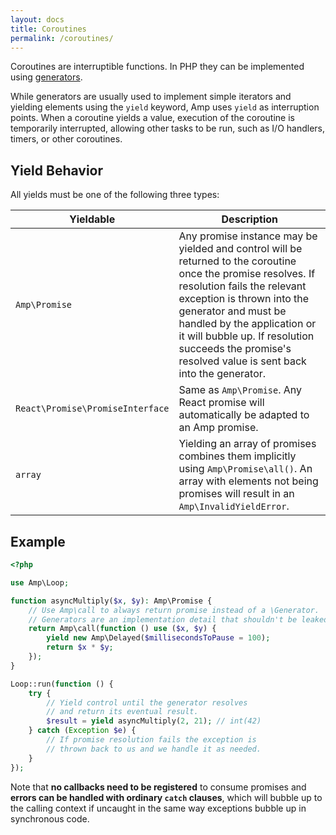 ```yaml
---
layout: docs
title: Coroutines
permalink: /coroutines/
---
```

Coroutines are interruptible functions. In PHP they can be implemented using [generators](http://php.net/manual/en/language.generators.overview.php).

While generators are usually used to implement simple iterators and yielding elements using the `yield` keyword, Amp uses `yield` as interruption points. When a coroutine yields a value, execution of the coroutine is temporarily interrupted, allowing other tasks to be run, such as I/O handlers, timers, or other coroutines.

## Yield Behavior

All yields must be one of the following three types:

| Yieldable     | Description                                                                                                                                                                                                                      |
| --------------| ---------------------------------------------------------------------------------------------------------------------------------------------------------------------------------------------------------------------------------|
| `Amp\Promise` | Any promise instance may be yielded and control will be returned to the coroutine once the promise resolves. If resolution fails the relevant exception is thrown into the generator and must be handled by the application or it will bubble up. If resolution succeeds the promise's resolved value is sent back into the generator. |
| `React\Promise\PromiseInterface` | Same as `Amp\Promise`. Any React promise will automatically be adapted to an Amp promise. |
| `array` | Yielding an array of promises combines them implicitly using `Amp\Promise\all()`. An array with elements not being promises will result in an `Amp\InvalidYieldError`. |

## Example

```php
<?php

use Amp\Loop;

function asyncMultiply($x, $y): Amp\Promise {
    // Use Amp\call to always return promise instead of a \Generator.
    // Generators are an implementation detail that shouldn't be leaked to API consumers.
    return Amp\call(function () use ($x, $y) {
        yield new Amp\Delayed($millisecondsToPause = 100);
        return $x * $y;        
    });
}

Loop::run(function () {
    try {
        // Yield control until the generator resolves
        // and return its eventual result.
        $result = yield asyncMultiply(2, 21); // int(42)
    } catch (Exception $e) {
        // If promise resolution fails the exception is
        // thrown back to us and we handle it as needed.
    }
});
```

Note that **no callbacks need to be registered** to consume promises and **errors can be handled with ordinary `catch` clauses**, which will bubble up to the calling context if uncaught in the same way exceptions bubble up in synchronous code.
